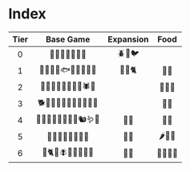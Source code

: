 # Index

| Tier | Base Game | Expansion | Food |
| :----: | :-----------: | :----: | :----: |
| 0    | 🐝🚌🐤🐀🐏🦗🦥|🪲🐞🐦      |
| 1    | 🐜🦫🦗🦆🐟🐎🦟🦦🐖🦥  |🦇🐪🐈  | 🍎🍯   |
| 2    | 🦀🦤🐘🦩🦔🦚🐁🦐🕷️🦢  |  | 🧁🍖💊  |
| 3    | 🐕🦡🐡🐪🦒🦘🐂🐇🐑🐌🐢|  | 🥗🧄   |
| 4    | 🐋🦬🦌🐬🦛🐧🐓🦨🐿️🪱🦜|🐃🦙  | 🥫🍐   |
| 5    | 🐒🐄🐊🦏🦂🦭🦈🦃      | 🐐🦅  | 🌶️🍫🍣  |
| 6    | 🐗🐈🐉🪰🦍🐆🦣🐍🐅    |🐙🦖   | 🍈🍄🍕🥩 |
